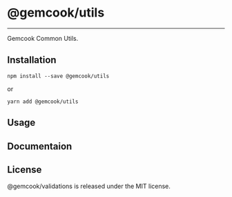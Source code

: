 # @gemcook/utils

---

Gemcook Common Utils.

## Installation

```shell
npm install --save @gemcook/utils
```

or

```shell
yarn add @gemcook/utils
```

## Usage

## Documentaion

## License

@gemcook/validations is released under the MIT license.
